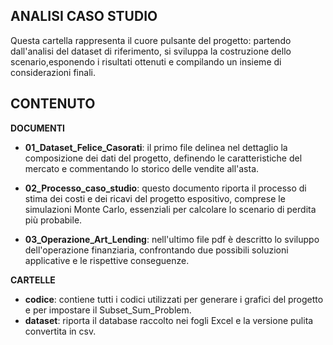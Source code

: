 ## ANALISI CASO STUDIO ##

Questa cartella rappresenta il cuore pulsante del progetto: partendo dall'analisi del dataset di riferimento, si sviluppa la costruzione dello 
scenario,esponendo i risultati ottenuti e compilando un insieme di considerazioni finali.

## CONTENUTO ##

**DOCUMENTI**

- **01_Dataset_Felice_Casorati**: il primo file delinea nel dettaglio la composizione dei dati del progetto, definendo le caratteristiche del
mercato e commentando lo storico delle vendite all'asta.
  
- **02_Processo_caso_studio**: questo documento riporta il processo di stima dei costi e dei ricavi del progetto espositivo, comprese le simulazioni
Monte Carlo, essenziali per calcolare lo scenario di perdita più probabile.

- **03_Operazione_Art_Lending**: nell'ultimo file pdf è descritto lo sviluppo dell'operazione finanziaria, confrontando due possibili soluzioni
applicative e le rispettive conseguenze.

**CARTELLE**

- **codice**: contiene tutti i codici utilizzati per generare i grafici del progetto e per impostare il Subset_Sum_Problem.
- **dataset**: riporta il database raccolto nei fogli Excel e la versione pulita convertita in csv.



